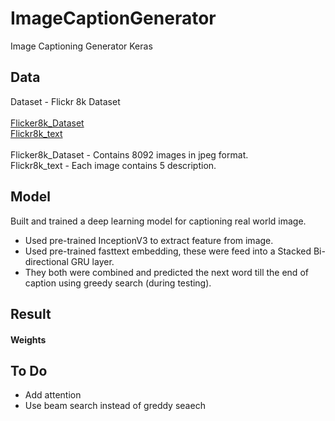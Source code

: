 # ImageCaptionGenerator
Image Captioning Generator Keras

## Data
Dataset - Flickr 8k Dataset  <br />
 <br />
[Flicker8k_Dataset](https://github.com/jbrownlee/Datasets/releases/download/Flickr8k/Flickr8k_Dataset.zip) <br />
[Flickr8k_text](https://github.com/jbrownlee/Datasets/releases/download/Flickr8k/Flickr8k_text.zip)  <br />
 <br />
Flicker8k_Dataset - Contains 8092 images in jpeg format.  <br />
Flickr8k_text - Each image contains 5 description. <br />

## Model
Built and trained a deep learning model for captioning real world image.
- Used pre-trained InceptionV3 to extract feature from image.
- Used pre-trained fasttext embedding, these were feed into a Stacked Bi-directional GRU layer.
- They both were combined and predicted the next word till the end of caption using greedy search (during testing).

## Result

#### Weights

## To Do 
- Add attention
- Use beam search instead of greddy seaech
